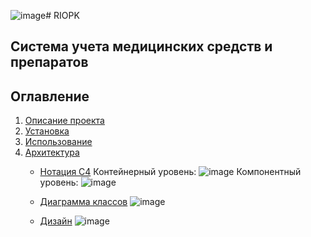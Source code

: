![image](https://github.com/user-attachments/assets/9c05c12c-e8cb-4e4a-a4b8-54b384d05cc6)# RIOPK

Система учета медицинских средств и препаратов
---

## Оглавление

1. [Описание проекта](#описание-проекта)
2. [Установка](#установка)
3. [Использование](#использование)
4. [Архитектура](#архитектура)
    - [Нотация C4](#нотация-c4)
      Контейнерный уровень:
      ![image](https://github.com/user-attachments/assets/5b9d6f07-c165-4220-9e97-c7e2fb365238)
      Компонентный уровень:
      ![image](https://github.com/user-attachments/assets/629a8e7e-86b1-4ffd-b263-7ecf4db2615b)

    - [Диаграмма классов](#диаграмма-классов)
      ![image](https://github.com/user-attachments/assets/4434bf58-ccd7-4a62-a858-1c1fc67006a3)
    - [Дизайн](#дизайн)
      ![image](https://github.com/user-attachments/assets/4b682b34-e818-4e22-b830-cbee00e3bfa9)
